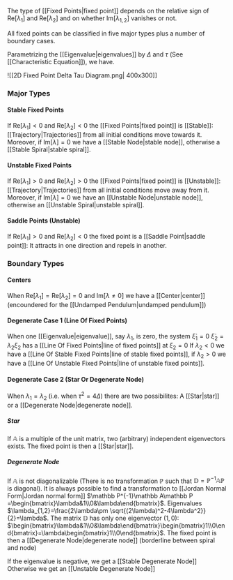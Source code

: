 The type of [[Fixed Points|fixed point]] depends on the relative sign of $\text{Re}[\lambda_1]$ and $\text{Re}[\lambda_2]$ and on whether $\text{Im}[\lambda_{1,2}]$ vanishes or not. 

All fixed points can be classified in five major types plus a number of boundary cases.

Parametrizing the [[Eigenvalue|eigenvalues]] by $\Delta$ and $\tau$ (See [[Characteristic Equation]]), we have. 

![[2D Fixed Point Delta Tau Diagram.png| 400x300]]

### Major Types
#### Stable Fixed Points
If $\text{Re}[\lambda_1]<0$ and $\text{Re}[\lambda_2]<0$ the [[Fixed Points|fixed point]] is [[Stable]]: [[Trajectory|Trajectories]] from all initial conditions move towards it. Moreover, if $\text{Im}[\lambda]=0$ we have a [[Stable Node|stable node]], otherwise a [[Stable Spiral|stable spiral]].
#### Unstable Fixed Points
If $\text{Re}[\lambda_1]>0$ and $\text{Re}[\lambda_2]>0$ the [[Fixed Points|fixed point]] is [[Unstable]]: [[Trajectory|Trajectories]] from all initial conditions move away from it.  Moreover, if $\text{Im}[\lambda]=0$ we have an [[Unstable Node|unstable node]], otherwise an [[Unstable Spiral|unstable spiral]].
#### Saddle Points (Unstable)
If $\text{Re}[\lambda_1]>0$ and $\text{Re}[\lambda_2]<0$ the fixed point is a  [[Saddle Point|saddle point]]: It attracts in one direction and repels in another. 
### Boundary Types
#### Centers
When $\text{Re}[\lambda_1]=\text{Re}[\lambda_2]=0$ and $\text{Im}[\lambda\ne0]$ we have a [[Center|center]] (encoundered for the [[Undamped Pendulum|undamped pendulum]])

#### Degenerate Case 1 (Line Of Fixed Points)
When one [[Eigenvalue|eigenvalue]], say $\lambda_1$, is zero, the system 
$\dot \xi_1=0$
$\dot \xi_2=\lambda_2\xi_2$ has a [[Line Of Fixed Points|line of fixed points]] at $\xi_2=0$
If $\lambda_2<0$ we have a [[Line Of Stable Fixed Points|line of stable fixed points]], if $\lambda_2>0$ we have a [[Line Of Unstable Fixed Points|line of unstable fixed points]]. 

#### Degenerate Case 2 (Star Or Degenerate Node)
When $\lambda_1=\lambda_2$ (i.e. when $\tau^2=4\Delta$) there are two possibilites: A [[Star|star]] or a [[Degenerate Node|degenerate node]]. 
##### Star
If $\mathbb A$ is a multiple of the unit matrix, two (arbitrary) independent eigenvectors exists. The fixed point is then a [[Star|star]]. 
##### Degenerate Node
If $\mathbb A$ is not diagonalizable (There is no transformation $\mathbb P$ such that $\mathbb D=\mathbb P^{-1}\mathbb A\mathbb P$ is diagonal). It is always possible to find a transformation to [[Jordan Normal Form|Jordan normal form]]
$\mathbb P^{-1}\mathbb A\mathbb P =\begin{bmatrix}\lambda&1\\0&\lambda\end{bmatrix}$.
Eigenvalues $\lambda_{1,2}=\frac{2\lambda\pm \sqrt{(2\lambda)^2-4\lambda^2}}{2}=\lambda$. The matrix $\mathbb D$ has only one eigenvector $(1,0)$: $\begin{bmatrix}\lambda&1\\0&\lambda\end{bmatrix}\begin{bmatrix}1\\0\end{bmatrix}=\lambda\begin{bmatrix}1\\0\end{bmatrix}$. The fixed point is then a [[Degenerate Node|degenerate node]] (borderline between spiral and node)

If the eigenvalue is negative, we get a [[Stable Degenerate Node]]
Otherwise we get an [[Unstable Degenerate Node]]